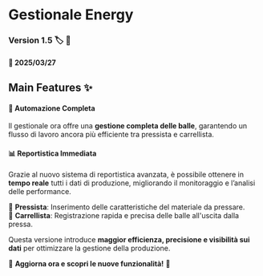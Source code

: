 # Gestionale Energy
### Version 1.5 :label: 📢
#### :calendar: 2025/03/27

## Main Features :sparkles:

#### 🔄 **Automazione Completa**  
Il gestionale ora offre una **gestione completa delle balle**, garantendo un flusso di lavoro ancora più efficiente tra pressista e carrellista.  

#### 📊 **Reportistica Immediata**  
Grazie al nuovo sistema di reportistica avanzata, è possibile ottenere in **tempo reale** tutti i dati di produzione, migliorando il monitoraggio e l’analisi delle performance.  

🔹 **Pressista**: Inserimento delle caratteristiche del materiale da pressare.  
🔹 **Carrellista**: Registrazione rapida e precisa delle balle all'uscita dalla pressa.  

Questa versione introduce **maggior efficienza, precisione e visibilità sui dati** per ottimizzare la gestione della produzione.  

📌 **Aggiorna ora e scopri le nuove funzionalità!** 🎉
